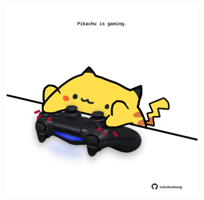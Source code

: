 <!-- built at 26/10/2025, 23:00:35 UTC -->
<p align="center">
  <img width="500" height="500" src="./ReadmeImage.svg">
</p>
